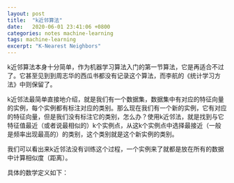 ```yaml
---
layout: post
title:  "k近邻算法"
date:   2020-06-01 23:41:06 +0800
categories: notes machine-learning
tags: machine-learning
excerpt: "K-Nearest Neighbors"
---
```


k近邻算法本身十分简单，作为机器学习算法入门的第一节算法，它是再适合不过了。它甚至见到到周志华的西瓜书都没有记录这个算法，而李航的《统计学习方法》中则保留了。

k近邻法最简单直接地介绍，就是我们有一个数据集，数据集中有对应的特征向量的实例，每个实例都有标注对应的类别。那么现在我们有一个新的实例，它有对应的特征向量，但是我们没有标注它的类别，怎么办？使用k近邻法，就是找到与它特征值最近（或者说最相似的）k个实例点，从这k个实例点中选择最接近（一般是频率出现最高的）的类别，这个类别就是这个新实例的类别。

我们可以看出来k近邻法没有训练这个过程，一个实例来了就都是放在所有的数据中计算相似度（距离）。

具体的数学定义如下：
